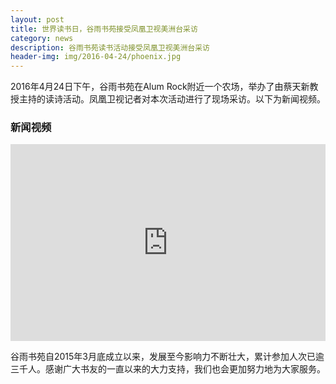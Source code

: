```yaml
---
layout: post
title: 世界读书日，谷雨书苑接受凤凰卫视美洲台采访
category: news
description: 谷雨书苑读书活动接受凤凰卫视美洲台采访
header-img: img/2016-04-24/phoenix.jpg
---
```


2016年4月24日下午，谷雨书苑在Alum Rock附近一个农场，举办了由蔡天新教授主持的读诗活动。凤凰卫视记者对本次活动进行了现场采访。以下为新闻视频。

### 新闻视频

<iframe width="100%" height="315" src="https://www.youtube.com/embed/Of6JsDwLhQk" frameborder="0" allowfullscreen></iframe>


谷雨书苑自2015年3月底成立以来，发展至今影响力不断壮大，累计参加人次已逾三千人。感谢广大书友的一直以来的大力支持，我们也会更加努力地为大家服务。

[谷雨书苑]:    http://valleyrain.org  "谷雨书苑"
